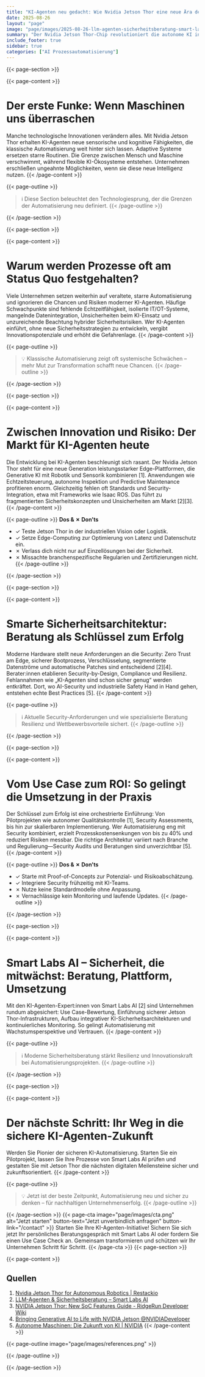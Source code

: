 ```yaml
---
title: "KI-Agenten neu gedacht: Wie Nvidia Jetson Thor eine neue Ära der sicheren Automatisierung einläutet"
date: 2025-08-26
layout: "page"
image: "page/images/2025-08-26-llm-agenten-sicherheitsberatung-smart-labs-ai/hero.jpg"
summary: "Der Nvidia Jetson Thor-Chip revolutioniert die autonome KI in Industrie und Dienstleistung. Seine Leistung, Edge-KI und integrierte Sicherheitsfeatures ermöglichen flexible, sichere Prozessautomatisierung. Doch nur durch professionelle Sicherheitsberatung und ein ganzheitliches Sicherheitskonzept wird das Potenzial voll ausgeschöpft—für echten ROI und nachhaltige Zukunftssicherheit."
include_footer: true
sidebar: true
categories: ["AI Prozessautomatisierung"]
---
```


{{< page-section >}}

{{< page-content >}}
# Der erste Funke: Wenn Maschinen uns überraschen

Manche technologische Innovationen verändern alles. Mit Nvidia Jetson Thor erhalten KI-Agenten neue sensorische und kognitive Fähigkeiten, die klassische Automatisierung weit hinter sich lassen. Adaptive Systeme ersetzen starre Routinen. Die Grenze zwischen Mensch und Maschine verschwimmt, während flexible KI-Ökosysteme entstehen. Unternehmen erschließen ungeahnte Möglichkeiten, wenn sie diese neue Intelligenz nutzen.
{{< /page-content >}}

{{< page-outline >}}
> ℹ️ Diese Section beleuchtet den Technologiesprung, der die Grenzen der Automatisierung neu definiert.
{{< /page-outline >}}

{{< /page-section >}}

{{< page-section >}}

{{< page-content >}}
# Warum werden Prozesse oft am Status Quo festgehalten?

Viele Unternehmen setzen weiterhin auf veraltete, starre Automatisierung und ignorieren die Chancen und Risiken moderner KI-Agenten. Häufige Schwachpunkte sind fehlende Echtzeitfähigkeit, isolierte IT/OT-Systeme, mangelnde Datenintegration, Unsicherheiten beim KI-Einsatz und unzureichende Beachtung hybrider Sicherheitsrisiken. Wer KI-Agenten einführt, ohne neue Sicherheitsstrategien zu entwickeln, vergibt Innovationspotenziale und erhöht die Gefahrenlage.
{{< /page-content >}}

{{< page-outline >}}
> 💡 Klassische Automatisierung zeigt oft systemische Schwächen – mehr Mut zur Transformation schafft neue Chancen.
{{< /page-outline >}}

{{< /page-section >}}

{{< page-section >}}

{{< page-content >}}
# Zwischen Innovation und Risiko: Der Markt für KI-Agenten heute

Die Entwicklung bei KI-Agenten beschleunigt sich rasant. Der Nvidia Jetson Thor steht für eine neue Generation leistungsstarker Edge-Plattformen, die Generative KI mit Robotik und Sensorik kombinieren [1]. Anwendungen wie Echtzeitsteuerung, autonome Inspektion und Predictive Maintenance profitieren enorm. Gleichzeitig fehlen oft Standards und Security-Integration, etwa mit Frameworks wie Isaac ROS. Das führt zu fragmentierten Sicherheitskonzepten und Unsicherheiten am Markt [2][3].
{{< /page-content >}}

{{< page-outline >}}
**Dos & ✗ Don'ts**
- ✓ Teste Jetson Thor in der industriellen Vision oder Logistik.
- ✓ Setze Edge-Computing zur Optimierung von Latenz und Datenschutz ein.
- ✗ Verlass dich nicht nur auf Einzellösungen bei der Sicherheit.
- ✗ Missachte branchenspezifische Regularien und Zertifizierungen nicht.
{{< /page-outline >}}

{{< /page-section >}}

{{< page-section >}}

{{< page-content >}}
# Smarte Sicherheitsarchitektur: Beratung als Schlüssel zum Erfolg

Moderne Hardware stellt neue Anforderungen an die Security: Zero Trust am Edge, sicherer Bootprozess, Verschlüsselung, segmentierte Datenströme und automatische Patches sind entscheidend [2][4]. Berater:innen etablieren Security-by-Design, Compliance und Resilienz. Fehlannahmen wie „KI-Agenten sind schon sicher genug“ werden entkräftet. Dort, wo AI-Security und industrielle Safety Hand in Hand gehen, entstehen echte Best Practices [5].
{{< /page-content >}}

{{< page-outline >}}
> ℹ️ Aktuelle Security-Anforderungen und wie spezialisierte Beratung Resilienz und Wettbewerbsvorteile sichert.
{{< /page-outline >}}

{{< /page-section >}}

{{< page-section >}}

{{< page-content >}}
# Vom Use Case zum ROI: So gelingt die Umsetzung in der Praxis

Der Schlüssel zum Erfolg ist eine orchestrierte Einführung: Von Pilotprojekten wie autonomer Qualitätskontrolle [1], Security Assessments, bis hin zur skalierbaren Implementierung. Wer Automatisierung eng mit Security kombiniert, erzielt Prozesskostensenkungen von bis zu 40% und reduziert Risiken messbar. Die richtige Architektur variiert nach Branche und Regulierung—Security Audits und Beratungen sind unverzichtbar [5].
{{< /page-content >}}

{{< page-outline >}}
**Dos & ✗ Don'ts**
- ✓ Starte mit Proof-of-Concepts zur Potenzial- und Risikoabschätzung.
- ✓ Integriere Security frühzeitig mit KI-Teams.
- ✗ Nutze keine Standardmodelle ohne Anpassung.
- ✗ Vernachlässige kein Monitoring und laufende Updates.
{{< /page-outline >}}

{{< /page-section >}}

{{< page-section >}}

{{< page-content >}}
# Smart Labs AI – Sicherheit, die mitwächst: Beratung, Plattform, Umsetzung

Mit den KI-Agenten-Expert:innen von Smart Labs AI [2] sind Unternehmen rundum abgesichert: Use Case-Bewertung, Einführung sicherer Jetson Thor-Infrastrukturen, Aufbau integrativer KI-Sicherheitsarchitekturen und kontinuierliches Monitoring. So gelingt Automatisierung mit Wachstumsperspektive und Vertrauen.
{{< /page-content >}}

{{< page-outline >}}
> ℹ️ Moderne Sicherheitsberatung stärkt Resilienz und Innovationskraft bei Automatisierungsprojekten.
{{< /page-outline >}}

{{< /page-section >}}

{{< page-section >}}

{{< page-content >}}
# Der nächste Schritt: Ihr Weg in die sichere KI-Agenten-Zukunft

Werden Sie Pionier der sicheren KI-Automatisierung. Starten Sie ein Pilotprojekt, lassen Sie Ihre Prozesse von Smart Labs AI prüfen und gestalten Sie mit Jetson Thor die nächsten digitalen Meilensteine sicher und zukunftsorientiert.
{{< /page-content >}}

{{< page-outline >}}
> 💡 Jetzt ist der beste Zeitpunkt, Automatisierung neu und sicher zu denken – für nachhaltigen Unternehmenserfolg.
{{< /page-outline >}}

{{< /page-section >}}
{{< page-cta image="page/images/cta.png" alt="Jetzt starten" button-text="Jetzt unverbindlich anfragen" button-link="/contact" >}}
Starten Sie Ihre KI-Agenten-Initiative! Sichern Sie sich jetzt Ihr persönliches Beratungsgespräch mit Smart Labs AI oder fordern Sie einen Use Case Check an. Gemeinsam transformieren und schützen wir Ihr Unternehmen Schritt für Schritt.
{{< /page-cta >}}
{{< page-section >}}

{{< page-content >}}
## Quellen

1. [Nvidia Jetson Thor for Autonomous Robotics | Restackio](https://www.restack.io/p/ai-powered-autonomous-robotics-answer-nvidia-jetson-thor-cat-ai)  
2. [LLM-Agenten & Sicherheitsberatung – Smart Labs AI](https://smartlabs.ai/solutions/llm-security)  
3. [NVIDIA Jetson Thor: New SoC Features Guide - RidgeRun Developer Wiki](https://developer.ridgerun.com/wiki/index.php/NVIDIA_Jetson_Thor:_Powering_the_Future_of_Physical_AI)  
4. [Bringing Generative AI to Life with NVIDIA Jetson @NVIDIADeveloper](https://cyberspaceandtime.com/BRINGING-GENERATIVE-AI-TO-LIFE-WITH-NVIDIA-JETSON-BH6cMmCGCaiFJhzv-DESaTctWGGJPGcwc.htm)  
5. [Autonome Maschinen: Die Zukunft von KI | NVIDIA](https://www.nvidia.com/de-de/autonomous-machines/)
{{< /page-content >}}

{{< page-outline image="page/images/references.png" >}}

{{< /page-outline >}}

{{< /page-section >}}